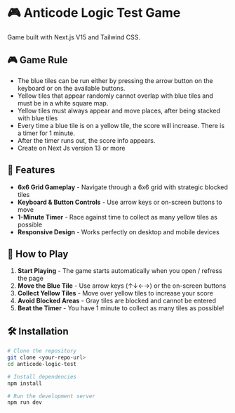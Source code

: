# 🎮 Anticode Logic Test Game

Game built with Next.js V15 and Tailwind CSS.

## 🎮 Game Rule

- The blue tiles can be run either by pressing the arrow button on the keyboard or on the available buttons.
- Yellow tiles that appear randomly cannot overlap with blue tiles and must be in a white square map.
- Yellow tiles must always appear and move places, after being stacked with blue tiles
- Every time a blue tile is on a yellow tile, the score will increase. There is a timer for 1 minute.
- After the timer runs out, the score info appears.
- Create on Next Js version 13 or more

## 🚀 Features

- **6x6 Grid Gameplay** - Navigate through a 6x6 grid with strategic blocked tiles
- **Keyboard & Button Controls** - Use arrow keys or on-screen buttons to move
- **1-Minute Timer** - Race against time to collect as many yellow tiles as possible
- **Responsive Design** - Works perfectly on desktop and mobile devices

## 🎯 How to Play

1. **Start Playing** - The game starts automatically when you open / refress the page
2. **Move the Blue Tile** - Use arrow keys (↑↓←→) or the on-screen buttons
3. **Collect Yellow Tiles** - Move over yellow tiles to increase your score
4. **Avoid Blocked Areas** - Gray tiles are blocked and cannot be entered
5. **Beat the Timer** - You have 1 minute to collect as many tiles as possible!

## 🛠️ Installation

```bash
# Clone the repository
git clone <your-repo-url>
cd anticode-logic-test

# Install dependencies
npm install

# Run the development server
npm run dev
```
